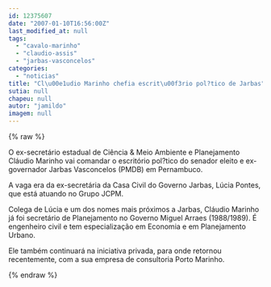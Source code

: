 ```yaml
---
id: 12375607
date: "2007-01-10T16:56:00Z"
last_modified_at: null
tags:
  - "cavalo-marinho"
  - "claudio-assis"
  - "jarbas-vasconcelos"
categories:
  - "noticias"
title: "Cl\u00e1udio Marinho chefia escrit\u00f3rio pol?tico de Jarbas"
sutia: null
chapeu: null
autor: "jamildo"
imagem: null
---
```

{% raw %}
<p>O ex-secret&aacute;rio estadual de Ci&ecirc;ncia &amp; Meio Ambiente e Planejamento Cl&aacute;udio Marinho vai comandar o escrit&oacute;rio pol?tico do senador eleito e ex-governador Jarbas Vasconcelos (PMDB) em Pernambuco.</p>
<p>A vaga era da ex-secret&aacute;ria da Casa Civil do Governo Jarbas, L&uacute;cia Pontes, que est&aacute; atuando no Grupo JCPM.</p>
<p>Colega de L&uacute;cia e um dos nomes mais pr&oacute;ximos a Jarbas, Cl&aacute;udio Marinho j&aacute; foi secret&aacute;rio de Planejamento no Governo Miguel Arraes (1988/1989). &Eacute; engenheiro civil e tem especializa&ccedil;&atilde;o em Economia e em Planejamento Urbano.</p>
<p>Ele tamb&eacute;m continuar&aacute; na iniciativa privada, para onde retornou recentemente, com a sua empresa de consultoria Porto Marinho.</p>
{% endraw %}